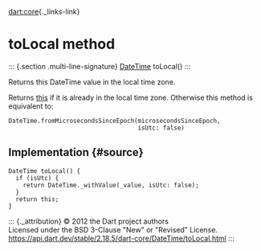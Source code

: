 [dart:core](../../dart-core/dart-core-library){._links-link}

toLocal method
==============

::: {.section .multi-line-signature}
[DateTime](../datetime-class) toLocal()
:::

Returns this DateTime value in the local time zone.

Returns [this](../datetime-class) if it is already in the local time
zone. Otherwise this method is equivalent to:

``` {.language-dart data-language="dart"}
DateTime.fromMicrosecondsSinceEpoch(microsecondsSinceEpoch,
                                    isUtc: false)
```

Implementation {#source}
--------------

``` {.language-dart data-language="dart"}
DateTime toLocal() {
  if (isUtc) {
    return DateTime._withValue(_value, isUtc: false);
  }
  return this;
}
```

::: {._attribution}
© 2012 the Dart project authors\
Licensed under the BSD 3-Clause \"New\" or \"Revised\" License.\
<https://api.dart.dev/stable/2.18.5/dart-core/DateTime/toLocal.html>
:::
